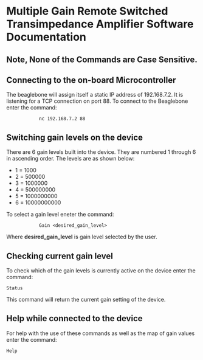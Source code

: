 # Multiple Gain Remote Switched Transimpedance Amplifier Software Documentation

## **Note, None of the Commands are Case Sensitive.**

## Connecting to the on-board Microcontroller

The beaglebone will assign itself a static IP address of 192.168.7.2. It is listening for a TCP connection on port 88. To connect to the Beaglebone enter the command:

				nc 192.168.7.2 88
				
## Switching gain levels on the device

There are 6 gain levels built into the device. They are numbered 1 through 6 in ascending order. The levels are as shown below:

 - 1 = 1000
 - 2 = 500000
 - 3 = 1000000
 - 4 = 500000000
 - 5 = 1000000000
 - 6 = 10000000000
	
To select a gain level eneter the command:

				Gain <desired_gain_level>

Where **desired_gain_level** is gain level selected by the user.

## Checking current gain level

To check which of the gain levels is currently active on the device enter the command:

    Status

This command will return the current gain setting of the device. 

## Help while connected to the device

For help with the use of these commands as well as the map of gain values enter the command:

    Help
